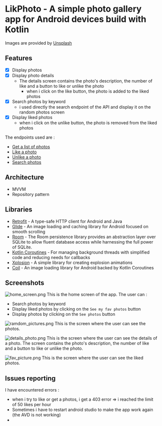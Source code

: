 # LikPhoto - A simple photo gallery app for Android devices build with Kotlin
Images are provided by [Unsplash](https://unsplash.com/)
## Features

- [x] Display photos  
- [x] Display photo details
  - The details screen contains the photo's description, the number of like and a button to like or unlike the photo
    - when i click on the like button, the photo is added to the liked photos
- [x] Search photos by keyword
  - i used directly the search endpoint of the API and display it on the random photos screen
- [x] Display liked photos
  - when i click on the unlike button, the photo is removed from the liked photos

The endpoints used are :
- [Get a list of photos](https://unsplash.com/documentation#list-photos)
- [Like a photo](https://unsplash.com/documentation#like-a-photo)
- [Unlike a photo](https://unsplash.com/documentation#unlike-a-photo)
- [Search photos](https://unsplash.com/documentation#search-photos)


## Architecture

- MVVM
- Repository pattern


## Libraries

- [Retrofit](https://square.github.io/retrofit/) - A type-safe HTTP client for Android and Java
- [Glide]() - An image loading and caching library for Android focused on smooth scrolling
- [Room](https://developer.android.com/topic/libraries/architecture/room) - The Room persistence library provides an abstraction layer over SQLite to allow fluent database access while harnessing the full power of SQLite.
- [Kotlin Coroutines](https://kotlinlang.org/docs/reference/coroutines-overview.html) - For managing background threads with simplified code and reducing needs for callbacks
- [Xplosion](https://github.com/BanDev/Xplosion) - A simple library for creating explosion animations
- [Coil](https://coil-kt.github.io/coil/) - An image loading library for Android backed by Kotlin Coroutines

## Screenshots

![home_screen.png](docs/home_screen.png)
This is the home screen of the app.
The user can :
- Search photos by keyword
- Display liked photos by clicking on the `See my fav photos` button
- Display photos by clicking on the `See photos` button

![ramdom_pictures.png](docs/ramdom_pictures.png)
This is the screen where the user can see the photos.

![details_photo.png](docs/details_photo.png)
This is the screen where the user can see the details of a photo.
The screen contains the photo's description, the number of like and a button to like or unlike the photo.

![fav_picture.png](docs/fav_picture.png)
This is the screen where the user can see the liked photos.




## Issues reporting

I have encountered errors :
- when i try to like or get a photos, i get a 403 error => i reached the limit of 50 likes per hour
- Sometimes i have to restart android studio to make the app work again (the AVD is not working)
- 
